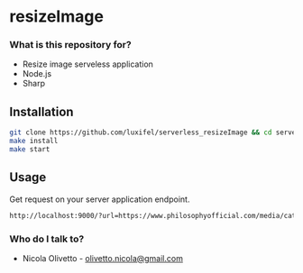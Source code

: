 # resizeImage

### What is this repository for?

- Resize image serveless application
-  Node.js
-  Sharp

## Installation

```bash
git clone https://github.com/luxifel/serverless_resizeImage && cd serverless_resizeImage
make install
make start
```

## Usage

Get request on your server application endpoint.

```bash
http://localhost:9000/?url=https://www.philosophyofficial.com/media/catalog/product/cache/0/582x742/FFFFFF/GIMPJAB13TV530-0108-1_3.jpg&format=webp&width=200
```

### Who do I talk to?

* Nicola Olivetto - [olivetto.nicola@gmail.com](mailto:olivetto.nicola@gmail.com)
